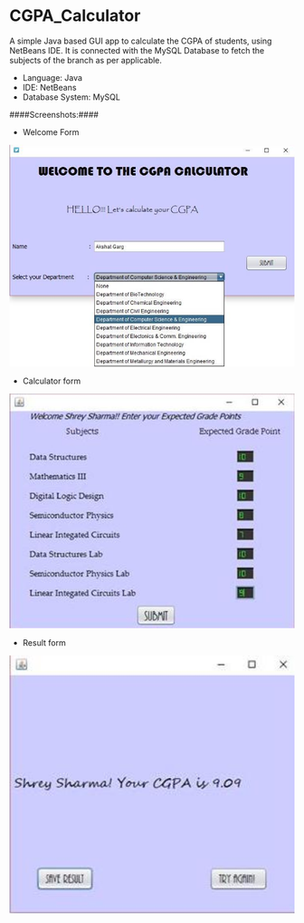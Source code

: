 # CGPA_Calculator
A simple Java based GUI app to calculate the CGPA of students, using NetBeans IDE. It is connected with the MySQL Database to fetch the subjects of the branch as per applicable.

* Language: Java
* IDE: NetBeans
* Database System: MySQL

####Screenshots:####

* Welcome Form

<img src="https://raw.githubusercontent.com/akshatnitd/CGPA_Calculator/master/screenshots/1.png" width="600px">

* Calculator form

<img src="https://raw.githubusercontent.com/akshatnitd/CGPA_Calculator/master/screenshots/2.png" width="600px">

* Result form

<img src="https://raw.githubusercontent.com/akshatnitd/CGPA_Calculator/master/screenshots/3.png" width="600px">
